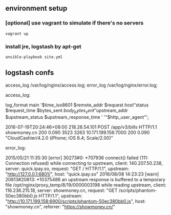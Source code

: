 ## environment setup

### [optional] use vagrant to simulate if there's no servers

`vagrant up`

### install jre, logstash by apt-get

`ansible-playbook site.yml`

## logstash confs

access_log /var/log/nginx/access.log;
error_log /var/log/nginx/error.log;


access_log:

log_format  main  '$time_iso8601 $remote_addr $request $host '
                '$status $request_time $bytes_sent $body_bytes_sent '
                '$upstream_addr $upstream_status $upstream_response_time '
                '"$http_user_agent"';

2016-07-19T20:24:46+08:00 218.26.54.101 POST /app/v3/bills HTTP/1.1 showmoney.cn 200 0.090 3523 3263 10.171.199.158:7000 200 0.090 "CloudCashier/4.2.0 (iPhone; iOS 8.4; Scale/2.00)"

error_log:

2015/05/21 11:35:30 [error] 30273#0: *707936 connect() failed (111: Connection refused) while connecting to upstream, client: 140.207.50.238, server: quick.ipay.so, request: "GET / HTTP/1.1", upstream: "http://127.0.0.1:6801/", host: "quick.ipay.so"
2016/08/08 14:23:23 [warn] 20813#20813: *10375486 an upstream response is buffered to a temporary file /opt/nginx/proxy_temp/8/19/0000003198 while reading upstream, client: 116.236.215.18, server: showmoney.cn, request: "GET /scripts/phantom-50ec380bb0.js HTTP/1.1", upstream: "http://10.171.199.158:6900/scripts/phantom-50ec380bb0.js", host: "showmoney.cn", referrer: "https://showmoney.cn/"